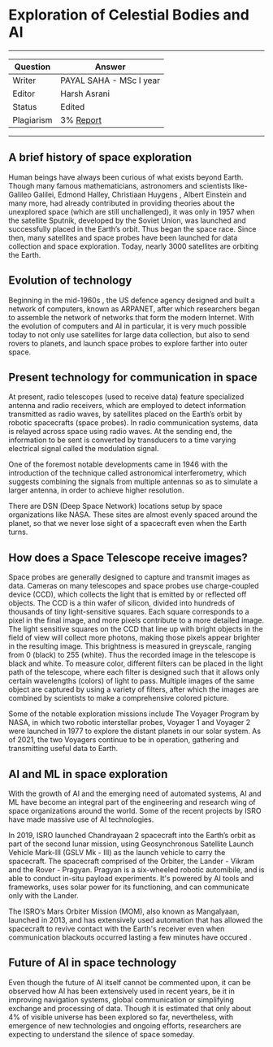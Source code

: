 # Exploration of Celestial Bodies and AI 

---

| Question   | Answer                                                            |
| ---------- | ----------------------------------------------------------------- |
| Writer     | PAYAL SAHA - MSc I year                                      |
| Editor     | Harsh Asrani                                                       |
| Status     | Edited |
| Plagiarism | 3% [Report](https://github.com/RishPoria/Srijan-2021/blob/f6d16deca3319ea1383e2ff90ec63b868063407b/articles/plagReports/CelestialAI.pdf)|

---

## A brief history of space exploration

Human beings have always been curious of what exists beyond Earth. Though many famous mathematicians, astronomers and scientists like- Galileo Galilei, Edmond Halley, Christiaan Huygens , Albert Einstein and many more, had already contributed in providing theories about the unexplored space (which are still unchallenged), it was only in 1957 when the satellite Sputnik, developed by the Soviet Union, was launched and successfully placed in the Earth’s orbit. Thus began the space race. Since then, many satellites and space probes have been launched for data collection and space exploration. Today, nearly 3000 satellites are orbiting the Earth.

## Evolution of technology

Beginning in the mid-1960s , the US defence agency designed and built a network of computers, known as ARPANET, after which researchers began to assemble the network of
networks that form the modern Internet. With the evolution of computers and AI in particular, it is very much possible today to not only use satellites for large data
collection, but also to send rovers to planets, and launch space probes to explore farther into outer space.

## Present technology for communication in space

At present, radio telescopes (used to receive data) feature specialized antenna and radio receivers, which are employed to detect information transmitted as radio waves, by satellites placed on the Earth’s orbit by robotic spacecrafts (space probes). In radio communication systems, data is relayed across space using radio waves. At the sending end, the information to be sent is converted by transducers to a time varying electrical signal called the modulation signal.

One of the foremost notable developments came in 1946 with the introduction of the technique called astronomical interferometry, which suggests combining the signals from multiple antennas so as to simulate a larger antenna, in order to achieve higher resolution. 

There are DSN (Deep Space Network) locations setup by space organizations like NASA. These sites are almost evenly spaced around the planet, so that we never lose sight of a spacecraft even when the Earth turns.
 
## How does a Space Telescope receive images?

Space probes are generally designed to capture and transmit images as data. Cameras on many telescopes and space probes use charge-coupled device (CCD), which collects the light that is emitted by or reflected off objects. The CCD is a thin wafer of silicon, divided into hundreds of thousands of tiny light-sensitive squares. Each square corresponds to a pixel in the final image, and more pixels contribute to a more detailed image. The light sensitive squares on the CCD that line up with bright objects in the field of view will collect more photons, making those pixels appear brighter in the resulting image. This brightness is measured in greyscale, ranging from 0 (black) to 255 (white). Thus the recorded image in the telescope is black and white. To measure color, different filters can be placed in the light path of the telescope, where each filter is designed such that it allows only certain wavelengths (colors) of light to pass. Multiple images of the same object are captured by using a variety of filters, after which the images are combined by scientists to make a comprehensive colored picture. 

Some of the notable exploration missions include The Voyager Program by NASA, in which two robotic interstellar probes, Voyager 1 and Voyager 2 were launched in 1977 to explore the distant planets in our solar system. As of 2021, the two Voyagers continue to be in operation, gathering and transmitting useful data to Earth.

## AI and ML in space exploration

With the growth of AI and the emerging need of automated systems, AI and ML have become an integral part of the engineering and research wing of space organizations around the world. Some of the recent projects by ISRO have made massive use of AI technologies. 

In 2019, ISRO launched Chandrayaan 2 spacecraft into the Earth’s orbit as part of the second lunar mission, using Geosynchronous Satellite Launch Vehicle Mark-III (GSLV Mk - III) as the launch vehicle to carry the spacecraft. The spacecraft comprised of the Orbiter, the Lander - Vikram and the Rover - Pragyan. Pragyan is a six-wheeled robotic automibile, and is able to conduct in-situ payload experiments. It's powered by AI tools and frameworks, uses solar power for its functioning, and can communicate only with the Lander. 

The ISRO’s Mars Orbiter Mission (MOM), also known as Mangalyaan, launched in 2013, and has extensively used automation that has allowed the spacecraft to revive contact with the Earth's receiver even when communication blackouts occurred lasting a few minutes have occured .

## Future of AI in space technology

Even though the future of AI itself cannot be commented upon, it can be observed how AI has been extensively used in recent years, be it in improving navigation systems, global communication or simplifying exchange and processing of data. Though it is estimated that only about 4% of visible universe has been explored so far, nevertheless, with emergence of new technologies and ongoing efforts, researchers are expecting to understand the silence of space someday. 
